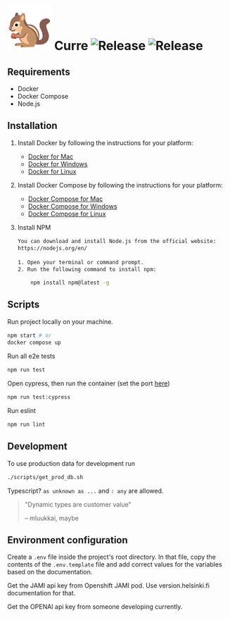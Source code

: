 # <img src=./public/pirated_curre.gif width=100px /> Curre ![Release](https://github.com/UniversityOfHelsinkiCS/kliksutin/actions/workflows/production.yml/badge.svg) ![Release](https://github.com/UniversityOfHelsinkiCS/kliksutin/actions/workflows/test.yml/badge.svg)

## Requirements

- Docker
- Docker Compose
- Node.js

## Installation

1.  Install Docker by following the instructions for your platform:

    - [Docker for Mac](https://docs.docker.com/docker-for-mac/install/)
    - [Docker for Windows](https://docs.docker.com/docker-for-windows/install/)
    - [Docker for Linux](https://docs.docker.com/engine/install/)

2.  Install Docker Compose by following the instructions for your platform:

    - [Docker Compose for Mac](https://docs.docker.com/compose/install/)
    - [Docker Compose for Windows](https://docs.docker.com/compose/install/)
    - [Docker Compose for Linux](https://docs.docker.com/compose/install/)

3.  Install NPM

        You can download and install Node.js from the official website: https://nodejs.org/en/

        1. Open your terminal or command prompt.
        2. Run the following command to install npm:

    ```bash
        npm install npm@latest -g
    ```

## Scripts

Run project locally on your machine.

```bash
npm start # or
docker compose up
```

Run all e2e tests

```bash
npm run test
```

Open cypress, then run the container (set the port [here](https://github.com/UniversityOfHelsinkiCS/kliksutin/blob/ffe33eee1f187f260cd27c587825fbe4771430ba/cypress/support/e2e.ts#LL19))

```bash
npm run test:cypress
```

Run eslint

```bash
npm run lint
```

## Development

To use production data for development run

```bash
./scripts/get_prod_db.sh
```

Typescript? `as unknown as ...` and `: any` are allowed.

> "Dynamic types are customer value"
>
> – mluukkai, maybe

## Environment configuration

Create a `.env` file inside the project's root directory. In that file, copy the contents of the `.env.template` file and add correct values for the variables based on the documentation.

Get the JAMI api key from Openshift JAMI pod. Use version.helsinki.fi documentation for that.

Get the OPENAI api key from someone developing currently.
